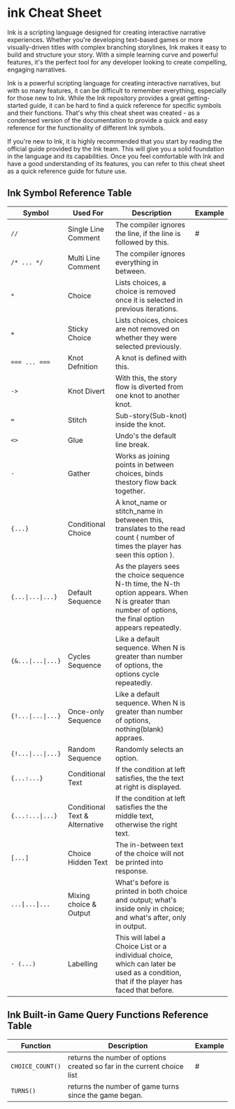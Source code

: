 # ink Cheat Sheet

Ink is a scripting language designed for creating interactive narrative experiences. Whether you're developing text-based games or more visually-driven titles with complex branching storylines, Ink makes it easy to build and structure your story. With a simple learning curve and powerful features, it's the perfect tool for any developer looking to create compelling, engaging narratives.

Ink is a powerful scripting language for creating interactive narratives, but with so many features, it can be difficult to remember everything, especially for those new to Ink. While the Ink repository provides a great getting-started guide, it can be hard to find a quick reference for specific symbols and their functions. That's why this cheat sheet was created - as a condensed version of the documentation to provide a quick and easy reference for the functionality of different Ink symbols.

If you're new to Ink, it is highly recommended that you start by reading the official guide provided by the Ink team. This will give you a solid foundation in the language and its capabilities. Once you feel comfortable with Ink and have a good understanding of its features, you can refer to this cheat sheet as a quick reference guide for future use.

## Ink Symbol Reference Table

| Symbol | Used For | Description | Example |
| ------ | -------- | ----------- | ------- |
|` // ` | Single Line  Comment | The compiler ignores the line, if the  line  is followed by this. | # |
| `/* ... */` | Multi Line Comment | The compiler ignores everything in between. |
|` * ` | Choice | Lists choices, a choice is removed once it is selected in previous iterations. |
|` + ` | Sticky Choice | Lists choices, choices are  not  removed  on whether they were selected previously.|
|` === ... === ` |  Knot Defnition | A knot is  defined with this.|
|` -> ` | Knot Divert | With this, the story flow is diverted from one knot to another knot.|
|` = ` | Stitch | Sub-story(Sub-knot) inside the knot.|
|` <> ` | Glue | Undo's the default line break.|
|` - ` | Gather | Works as joining points in between choices, binds thestory   flow back together. |
|` {...} ` | Conditional Choice | A knot_name or stitch_name in betweeen this, translates to the read count ( number of times the  player has seen this option ).|
|` {...\|...\|...} ` | Default Sequence | As the players sees the choice sequence N-th time, the N-th option appears. When N is greater than number of options, the final  option appears repeatedly.
|` {&...\|...\|...} ` | Cycles Sequence | Like a default sequence. When N is greater than number of options, the options cycle repeatedly.|
|` {!...\|...\|...} ` |  Once-only Sequence | Like a default sequence. When N is greater than number of options, nothing(blank) appraes. |
|` {!...\|...\|...} ` |  Random Sequence | Randomly selects an option.|
|` {...:...} ` | Conditional Text  | If the condition at left satisfies, the the text at right is displayed. |
|` {...:...\|...} ` | Conditional Text & Alternative | If the condition at left satisfies the the middle text, otherwise the right text.| 
|` [...] ` | Choice Hidden Text | The in-between text of the choice will not be printed into response.|
|` ...[...]... ` | Mixing choice & Output | What's before is printed in both choice and output; what's inside only in choice; and what's after, only in output.|
|` - (...) ` | Labelling | This will label a Choice List or a individual choice, which can later be used as a  condition, that if the player has faced that before.|

## Ink Built-in Game Query Functions Reference Table

| Function | Description | Example |
| ------ | -------- | ----------- |
| `CHOICE_COUNT()` | returns the number of options created so far in the current choice list | # |
| `TURNS()` | returns the number of game turns since the game began. | 
